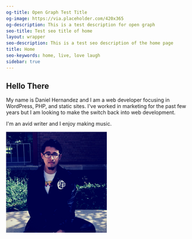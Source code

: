 ```yaml
---
og-title: Open Graph Test Title
og-image: https://via.placeholder.com/420x365
og-description: This is a test description for open graph
seo-title: Test seo title of home
layout: wrapper
seo-description: This is a test seo description of the home page
title: Home
seo-keywords: home, live, love laugh
sidebar: true
---
```

<section markdown="1"> 

## Hello There 
My name is Daniel Hernandez and I am a web developer focusing in WordPress, PHP, and static sites. I've worked in marketing for the past few years but I am looking to make the switch back into web development.

I'm an avid writer and I enjoy making music. 

<img src="/assets/img/uploads/site/site_daniel.png" alt="A picture of me" class="img-fluid">


</section>